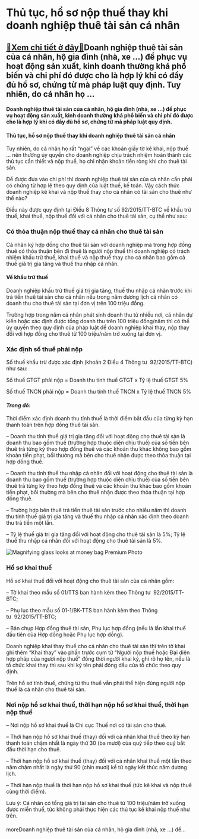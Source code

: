 Thủ tục, hồ sơ nộp thuế thay khi doanh nghiệp thuê tài sản cá nhân
==================================================================

[:gift:Xem chi tiết ở đây:gift:](https://hddtvn.com/thu-tuc-ho-so-nop-thue-thay-khi-doanh-nghiep-thue-tai-san-ca-nhan/)Doanh nghiệp thuê tài sản của cá nhân, hộ gia đình (nhà, xe …) để phục vụ hoạt động sản xuất, kinh doanh thường khá phổ biến và chi phí đó được cho là hợp lý khi có đầy đủ hồ sơ, chứng từ mà pháp luật quy định. Tuy nhiên, do cá nhân họ …
---------------------------------------------------------------------------------------------------------------------------------------------------------------------------------------------------------------------------------------------

#### **Doanh nghiệp thuê tài sản của cá nhân, hộ gia đình (nhà, xe …) để phục vụ hoạt động sản xuất, kinh doanh thường khá phổ biến và chi phí đó được cho là hợp lý khi có đầy đủ hồ sơ, chứng từ mà pháp luật quy định.**


#### Thủ tục, hồ sơ nộp thuế thay khi doanh nghiệp thuê tài sản cá nhân


Tuy nhiên, do cá nhân họ rất “ngại” về các khoản giấy tờ kê khai, nộp thuế … nên thường ủy quyền cho doanh nghiệp chịu trách nhiệm hoàn thành các thủ tục cần thiết và nộp thuế, họ chỉ nhận khoản tiền ròng khi cho thuê tài sản.


Để được đưa vào chi phí thì doanh nghiệp thuê tài sản của cá nhân cần phải có chứng từ hợp lệ theo quy định của luật thuế, kế toán. Vậy cách thức doanh nghiệp kê khai và nộp thuế thay cho cá nhân có tài sản cho thuê như thế nào?


Điều này được quy định tại Điều 8 Thông tư số 92/2015/TT-BTC về khấu trừ thuế, khai thuế, nộp thuế đối với cá nhân cho thuê tài sản, cụ thể như sau:


### Có thỏa thuận nộp thuế thay cá nhân cho thuê tài sản


Cá nhân ký hợp đồng cho thuê tài sản với doanh nghiệp mà trong hợp đồng thuê có thỏa thuận bên đi thuê là người nộp thuế thì doanh nghiệp có trách nhiệm khấu trừ thuế, khai thuế và nộp thuế thay cho cá nhân bao gồm cả thuế giá trị gia tăng và thuế thu nhập cá nhân.


#### Về khấu trừ thuế


Doanh nghiệp khấu trừ thuế giá trị gia tăng, thuế thu nhập cá nhân trước khi trả tiền thuê tài sản cho cá nhân nếu trong năm dương lịch cá nhân có doanh thu cho thuê tài sản tại đơn vị trên 100 triệu đồng.


Trường hợp trong năm cá nhân phát sinh doanh thu từ nhiều nơi, cá nhân dự kiến hoặc xác định được tổng doanh thu trên 100 triệu đồng/năm thì có thể ủy quyền theo quy định của pháp luật để doanh nghiệp khai thay, nộp thay đối với hợp đồng cho thuê từ 100 triệu/năm trở xuống tại đơn vị.


### Xác định số thuế phải nộp


Số thuế khấu trừ được xác định (khoản 2 Điều 4 Thông tư  92/2015/TT-BTC) như sau:


Số thuế GTGT phải nộp = Doanh thu tính thuế GTGT x Tỷ lệ thuế GTGT 5%


Số thuế TNCN phải nộp = Doanh thu tính thuế TNCN x Tỷ lệ thuế TNCN 5%


#### *Trong đó:*


Thời điểm xác định doanh thu tính thuế là thời điểm bắt đầu của từng kỳ hạn thanh toán trên hợp đồng thuê tài sản.


– Doanh thu tính thuế giá trị gia tăng đối với hoạt động cho thuê tài sản là doanh thu bao gồm thuế (trường hợp thuộc diện chịu thuế) của số tiền bên thuê trả từng kỳ theo hợp đồng thuê và các khoản thu khác không bao gồm khoản tiền phạt, bồi thường mà bên cho thuê nhận được theo thỏa thuận tại hợp đồng thuê.


– Doanh thu tính thuế thu nhập cá nhân đối với hoạt động cho thuê tài sản là doanh thu bao gồm thuế (trường hợp thuộc diện chịu thuế) của số tiền bên thuê trả từng kỳ theo hợp đồng thuê và các khoản thu khác bao gồm khoản tiền phạt, bồi thường mà bên cho thuê nhận được theo thỏa thuận tại hợp đồng thuê.


– Trường hợp bên thuê trả tiền thuê tài sản trước cho nhiều năm thì doanh thu tính thuế giá trị gia tăng và thuế thu nhập cá nhân xác định theo doanh thu trả tiền một lần.


– Tỷ lệ thuế giá trị gia tăng đối với hoạt động cho thuê tài sản là 5%; Tỷ lệ thuế thu nhập cá nhân đối với hoạt động cho thuê tài sản là 5%.


![Magnifying glass looks at money bag Premium Photo](https://hddtvn.com/wp-content/uploads/2021/01/magnifying-glass-looks-money-bag_72572-923.jpg)


### Hồ sơ khai thuế


Hồ sơ khai thuế đối với hoạt động cho thuê tài sản của cá nhân gồm:


– Tờ khai theo mẫu số 01/TTS ban hành kèm theo Thông tư  92/2015/TT-BTC;


– Phụ lục theo mẫu số 01-1/BK-TTS ban hành kèm theo Thông tư  92/2015/TT-BTC;


– Bản chụp Hợp đồng thuê tài sản, Phụ lục hợp đồng (nếu là lần khai thuế đầu tiên của Hợp đồng hoặc Phụ lục hợp đồng).


Doanh nghiệp khai thay thuế cho cá nhân cho thuê tài sản thì trên tờ khai ghi thêm “Khai thay” vào phần trước cụm từ “Người nộp thuế hoặc Đại diện hợp pháp của người nộp thuế” đồng thời người khai ký, ghi rõ họ tên, nếu là tổ chức khai thay thì sau khi ký tên phải đóng dấu của tổ chức theo quy định.


Trên hồ sơ tính thuế, chứng từ thu thuế vẫn phải thể hiện đúng người nộp thuế là cá nhân cho thuê tài sản.


### Nơi nộp hồ sơ khai thuế, thời hạn nộp hồ sơ khai thuế, thời hạn nộp thuế


– Nơi nộp hồ sơ khai thuế là Chi cục Thuế nơi có tài sản cho thuê.


– Thời hạn nộp hồ sơ khai thuế (thay) đối với cá nhân khai thuế theo kỳ hạn thanh toán chậm nhất là ngày thứ 30 (ba mươi) của quý tiếp theo quý bắt đầu thời hạn cho thuê.


– Thời hạn nộp hồ sơ khai thuế (thay) đối với cá nhân khai thuế một lần theo năm chậm nhất là ngày thứ 90 (chín mươi) kể từ ngày kết thúc năm dương lịch.


– Thời hạn nộp thuế là thời hạn nộp hồ sơ khai thuế (tức kê khai và nộp thuế cùng thời điểm).


Lưu ý: Cá nhân có tổng giá trị tài sản cho thuê từ 100 triệu/năm trở xuống được miễn thuế, tức không phải thực hiện các thủ tục kê khai nộp thuế như trên.


#### 


moreDoanh nghiệp thuê tài sản của cá nhân, hộ gia đình (nhà, xe …) để…

